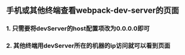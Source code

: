 ## 手机或其他终端查看webpack-dev-server的页面

### 1. 只需要将devServer的host配置项改为0.0.0.0即可

### 2. 其他终端用devServer所在的机器的ip访问就可以看到页面